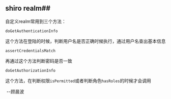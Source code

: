 ## shiro realm##

自定义realm常用到三个方法：

`doGetAuthenticationInfo`

这个方法在登陆的时候，判断用户名是否正确时候执行，通过用户名查出基本信息

`assertCredentialsMatch`

再通过这个方法判断密码是否一致

`doGetAuthorizationInfo`

这个方法，在判断权限`isPermitted`或者判断角色`hasRoles`的时候才会调用



​																--顾晨波

